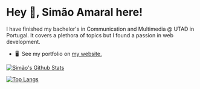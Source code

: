 Hey 👋, Simão Amaral here!
=============================
I have finished my bachelor's in Communication and Multimedia @ UTAD in Portugal. It covers a plethora of topics but I found a passion in web development.
* 🖥️  See my portfolio on [my website.](http://elcascavel.me/)

[![Simão's Github Stats](https://github-readme-stats.vercel.app/api?username=elcascavel&count_private=true&show_icons=true&theme=dark&hide_rank=false)](https://github.com/anuraghazra/github-readme-stats)

[![Top Langs](https://github-readme-stats.vercel.app/api/top-langs/?username=elcascavel&theme=dark&layout=compact)](https://github.com/anuraghazra/github-readme-stats)
